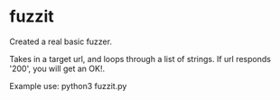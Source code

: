 # fuzzit

Created a real basic fuzzer. 

Takes in a target url, and loops through a list of strings. If url responds '200', you will get an OK!. 

Example use: python3 fuzzit.py

